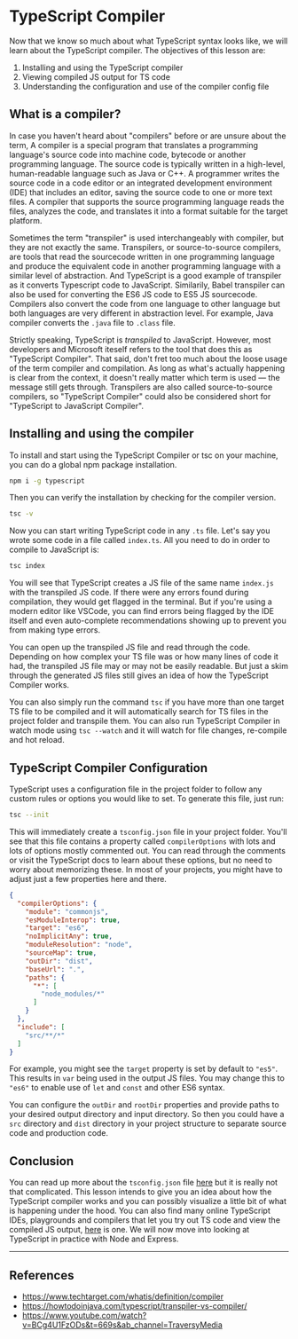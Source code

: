 # TypeScript Compiler

Now that we know so much about what TypeScript syntax looks like, we will learn about the TypeScript compiler. The objectives of this lesson are:
1. Installing and using the TypeScript compiler
2. Viewing compiled JS output for TS code
3. Understanding the configuration and use of the compiler config file

## What is a compiler?
In case you haven't heard about "compilers" before or are unsure about the term, A compiler is a special program that translates a programming language's source code into machine code, bytecode or another programming language. The source code is typically written in a high-level, human-readable language such as Java or C++. A programmer writes the source code in a code editor or an integrated development environment (IDE) that includes an editor, saving the source code to one or more text files. A compiler that supports the source programming language reads the files, analyzes the code, and translates it into a format suitable for the target platform.

Sometimes the term "transpiler" is used interchangeably with compiler, but they are not exactly the same. Transpilers, or source-to-source compilers, are tools that read the sourcecode written in one programming language and produce the equivalent code in another programming language with a similar level of abstraction. And TypeScript is a good example of transpiler as it converts Typescript code to JavaScript. Similarily, Babel transpiler can also be used for converting the ES6 JS code to ES5 JS sourcecode. Compilers also convert the code from one language to other language but both languages are very different in abstraction level. For example, Java compiler converts the `.java` file to `.class` file.

Strictly speaking, TypeScript is *transpiled* to JavaScript. However, most developers and Microsoft iteself refers to the tool that does this as "TypeScript Compiler". That said, don't fret too much about the loose usage of the term compiler and compilation. As long as what's actually happening is clear from the context, it doesn't really matter which term is used — the message still gets through. Transpilers are also called source-to-source compilers, so "TypeScript Compiler" could also be considered short for "TypeScript to JavaScript Compiler".

## Installing and using the compiler
To install and start using the TypeScript Compiler or tsc on your machine, you can do a global npm package installation.
```bash
npm i -g typescript
```

Then you can verify the installation by checking for the compiler version.
```bash
tsc -v
```

Now you can start writing TypeScript code in any `.ts` file. Let's say you wrote some code in a file called `index.ts`. All you need to do in order to compile to JavaScript is:
```bash
tsc index
```

You will see that TypeScript creates a JS file of the same name `index.js` with the transpiled JS code. If there were any errors found during compilation, they would get flagged in the terminal. But if you're using a modern editor like VSCode, you can find errors being flagged by the IDE itself and even auto-complete recommendations showing up to prevent you from making type errors.

You can open up the transpiled JS file and read through the code. Depending on how complex your TS file was or how many lines of code it had, the transpiled JS file may or may not be easily readable. But just a skim through the generated JS files still gives an idea of how the TypeScript Compiler works.

You can also simply run the command `tsc` if you have more than one target TS file to be compiled and it will automatically search for TS files in the project folder and transpile them. You can also run TypeScript Compiler in watch mode using `tsc --watch` and it will watch for file changes, re-compile and hot reload.

## TypeScript Compiler Configuration
TypeScript uses a configuration file in the project folder to follow any custom rules or options you would like to set. To generate this file, just run:

```bash
tsc --init
```

This will immediately create a `tsconfig.json` file in your project folder. You'll see that this file contains a property called `compilerOptions` with lots and lots of options mostly commented out. You can read through the comments or visit the TypeScript docs to learn about these options, but no need to worry about memorizing these. In most of your projects, you might have to adjust just a few properties here and there.

```json
{
  "compilerOptions": {
    "module": "commonjs",
    "esModuleInterop": true,
    "target": "es6",
    "noImplicitAny": true,
    "moduleResolution": "node",
    "sourceMap": true,
    "outDir": "dist",
    "baseUrl": ".",
    "paths": {
      "*": [
        "node_modules/*"
      ]
    }
  },
  "include": [
    "src/**/*"
  ]
}
```

For example, you might see the `target` property is set by default to `"es5"`. This results in `var` being used in the output JS files. You may change this to `"es6"` to enable use of `let` and `const` and other ES6 syntax.

You can configure the `outDir` and `rootDir` properties and provide paths to your desired output directory and input directory. So then you could have a `src` directory and `dist` directory in your project structure to separate source code and production code.

## Conclusion
You can read up more about the `tsconfig.json` file [here](https://www.typescriptlang.org/docs/handbook/tsconfig-json.html) but it is really not that complicated. This lesson intends to give you an idea about how the TypeScript compiler works and you can possibly visualize a little bit of what is happening under the hood. You can also find many online TypeScript IDEs, playgrounds and compilers that let you try out TS code and view the compiled JS output, [here](https://www.codingrooms.com/compiler/typescript) is one. We will now move into looking at TypeScript in practice with Node and Express.

---

## References
- https://www.techtarget.com/whatis/definition/compiler
- https://howtodoinjava.com/typescript/transpiler-vs-compiler/
- https://www.youtube.com/watch?v=BCg4U1FzODs&t=669s&ab_channel=TraversyMedia